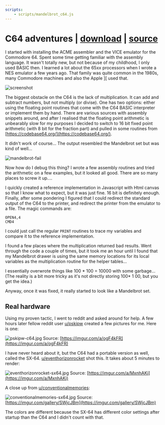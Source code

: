 ```yaml
---
scripts: 
    - scripts/mandelbrot_c64.js
---
```

# C64 adventures | [download](bin/mandelbrot.d64) | [source](https://github.com/encse/mandelbrot/tree/master/c64)

I started with installing the ACME assembler and the VICE emulator for the Commodore 64. Spent some time getting familiar with the assembly language. It wasn't totally new, but not because of my childhood, I only used BASIC then. 
I learned a lot about the 65xx processors when I wrote a NES emulator a few years ago. That family was quite 
common in the 1980s, many Commodore machines and also the Apple ][ used that.

![screenshot](images/c64-screenshot.png)

The biggest obstacle on the C64 is the lack of multiplication. It can add and subtract numbers, but not multiply (or divise). One has two options: either using the floating point routines that come with the C64 BASIC interpreter or implement them by hand. There are various sources with assembly snippets around, and after I realised that the floating point arithmetic is unbearably slow for my purposes I decided to switch to 16 bit fixed point arithmetic (with 8 bit for the fraction part) and pulled in some routines from [https://codebase64.org/](https://codebase64.org/). 

It didn't work of course... The output resembled the Mandelbrot set but was kind of well...

![mandelbrot-fail](images/mandelbrot-fail.png)

Now how do I debug this thing? I wrote a few assembly routines and tried the arithmetic on a few examples, 
but it looked all good. There are so many places to screw it up.... 

I quickly created a reference implementation in Javascript with Html canvas so that I know what to expect, but it was just fine. 16 bit is definitely enough. Finally, after some pondering I figured that I could redirect the standard output of the C64 to the printer, and redirect the printer from the emulator to a file. The magic commands are:

```
OPEN4,4
CMD4
```

I could just call the regular `PRINT` routines to trace my variables and compare it to the reference implementation.

I found a few places where the multiplication returned bad results. Went through the code a couple of times, but it took me an hour until I found that my Mandelbrot drawer is using the same memory locations for its local variables as the multiplication routine for the helper tables... 

I essentially overwrote things like 100 * 100 = 10000 with some garbage... (The reality is a bit more tricky as it's not directly storing 100* 1 00, but you get the idea.)

Anyway, once it was fixed, it really started to look like a Mandelbrot set. 


## Real hardware

Using my proven tactic, I went to reddit and asked around for help. A few hours later fellow reddit user [u/pskipw](https://www.reddit.com/user/pskipw/) created a few pictures for me. Here is one:

![pskipw-c64.jpg](images/pskipw-c64.jpg)
Source: [https://imgur.com/a/ogF4kFR](https://imgur.com/a/ogF4kFR)
 
I have never heard about it, but the C64 had a portable version as well, called the SX-64. [u/eventhorizonrocket](https://www.reddit.com/user/eventhorizonrocket/) shot this. It takes about 5 minutes to render:

![eventhorizonrocket-sx64.jpg](images/eventhorizonrocket-sx64.jpg)
Source: [https://imgur.com/a/MxnhAKi](https://imgur.com/a/MxnhAKi)

A close up from [u/conventionalmemories](https://www.reddit.com/user/conventionalmemories/):

![conventionalmemories-sx64.jpg](images/conventionalmemories-sx64.jpg)
Source: [https://imgur.com/gallery/SWjcJBm](https://imgur.com/gallery/SWjcJBm)

The colors are different because the SX-64 has different color settings after startup than the C64 and I didn't count with that.